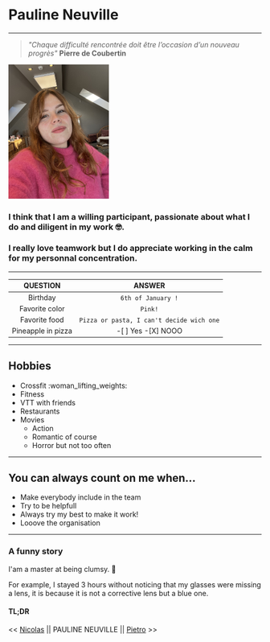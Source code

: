 # Pauline Neuville #
---

 > *"Chaque difficulté rencontrée doit être l’occasion d’un nouveau progrès"* 
    **Pierre de Coubertin**


<img src= IMG_7848.jpeg alt="Photo plus ou moins pro de Pauline Neuville" width="200">

### I think that I am a willing participant, passionate about what I do and diligent in my work 🤓. ###
 ### I really love teamwork but I do appreciate working in the calm for my personnal concentration. ###

 ---

| QUESTION     | ANSWER |
| :--------: | :-------:|
| Birthday  | `6th of January !`    |
| Favorite color | `Pink!`    |
| Favorite food     | `Pizza or pasta, I can't decide wich one`    |
| Pineapple in pizza | -[ ] Yes    -[X] NOOO    |
---
## Hobbies ##

* Crossfit :woman_lifting_weights:
* Fitness
* VTT with friends 
* Restaurants
* Movies
    * Action
    * Romantic of course
    * Horror but not too often

---
## You can always count on me when... ##
 
 * Make everybody include in the team
 * Try to be helpfull
 * Always try my best to make it work! 
 * Looove the organisation 

---
### A funny story ###

I'am a master at being clumsy. 🫣

For example, I stayed 3 hours without noticing that my glasses were missing a lens, it is because it is not a corrective lens but a blue one.
 
 #### TL;DR ####



<< [Nicolas](https://www.example.com) || PAULINE NEUVILLE || [Pietro](https://github.com/Otto1808/Becode/blob/main/README.md) >>

